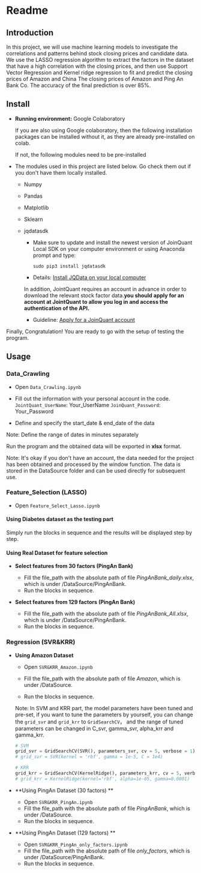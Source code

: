 # Readme

## Introduction

In this project, we will use machine learning models to investigate the correlations and patterns behind stock closing prices and candidate data.  We use the LASSO regression algorithm to extract the factors in the dataset that have a high correlation with the closing prices, and then use Support Vector Regression and Kernel ridge regression to fit and predict the closing prices of Amazon and China The closing prices of Amazon and Ping An Bank Co. The accuracy of the final prediction is over 85%. 

## Install

- **Running environment:** Google Colaboratory

  If you are also using Google colaboratory, then the following installation packages can be installed without it, as they are already pre-installed on colab.

  If not, the following modules need to be pre-installed

- The modules used in this project are listed below. Go check them out if you don't have them locally installed.

  - Numpy

  - Pandas

  - Matplotlib

  - Sklearn

  - jqdatasdk

     - Make sure to update and install the newest version of JoinQuant Local SDK on your computer environment or using Anaconda prompt and type: 

       `sudo pip3 install jqdatasdk` 

      - Details: [Install JQData on your local computer](https://www.joinquant.com/view/community/detail/cdf86c624992fc86ed51d920ef8c637b)

    In addition, JointQuant requires an account in advance in order to download the relevant stock factor data.**you should apply for an account at JointQuant to allow you log in and access the authentication of the API.**

    - Guideline: [Apply for a JoinQuant account](https://www.joinquant.com/default/index/sdk?utm_campaign=JQData%E7%94%B3%E8%AF%B7&utm_medium=%E7%BD%91%E9%A1%B5&utm_source=%E8%81%9A%E5%AE%BD&gio_link_id=xRxqAjP5) 


Finally, Congratulation! You are ready to go with the setup of testing the program.

## Usage

### Data_Crawling

- Open `Data_Crawling.ipynb`

- Fill out the information with your personal account in the code.
  `JointQuant_UserName`: Your_UserName
  `JoinQuant_Password`: Your_Password

-  Define and specify the start_date & end_date of the data

  Note: Define the range of dates in minutes separately

Run the program and the obtained data will be exported in **xlsx** format.

Note: It's okay if you don't have an account, the data needed for the project has been obtained and processed by the window function. The data is stored in the DataSource folder and can be used directly for subsequent use.

### Feature_Selection (LASSO)

- Open `Feature_Select_Lasso.ipynb`

#### Using Diabetes dataset as the testing part

Simply run the blocks in sequence and the results will be displayed step by step.

#### Using Real Dataset for feature selection

- **Select features from 30 factors (PingAn Bank)**
  - Fill the file_path with the absolute path of file *PingAnBank_daily.xlsx*, which is under /DataSource/PingAnBank.
  - Run the blocks in sequence.

- **Select features from 129 factors (PingAn Bank)**
  - Fill the file_path with the absolute path of file *PingAnBank_All.xlsx*, which is under /DataSource/PingAnBank.
  - Run the blocks in sequence.

### Regression (SVR&KRR)

- **Using Amazon Dataset**

  - Open `SVR&KRR_Amazon.ipynb`

  - Fill the file_path with the absolute path of file *Amazon*, which is under /DataSource.
  - Run the blocks in sequence.

  Note: In SVM and KRR part, the model parameters have been tuned and pre-set, if you want to tune the parameters by yourself, you can change the `grid_svr` and `grid_krr` to `GridSearchCV`， and the range of tuned parameters can be changed in C_svr, gamma_svr, alpha_krr and gamma_krr. 

  ```python
  # SVM
  grid_svr = GridSearchCV(SVR(), parameters_svr, cv = 5, verbose = 1)
  # grid_svr = SVR(kernel = 'rbf', gamma = 1e-5, C = 1e4)
  
  # KRR
  grid_krr = GridSearchCV(KernelRidge(), parameters_krr, cv = 5, verbose = 1)
  # grid_krr = KernelRidge(kernel='rbf', alpha=1e-05, gamma=0.0001)
  ```

- **Using PingAn Dataset (30 factors) **
  - Open `SVR&KRR_PingAn.ipynb`
  - Fill the file_path with the absolute path of file *PingAnBank*, which is under /DataSource.
  - Run the blocks in sequence.
- **Using PingAn Dataset (129 factors) **
  - Open `SVR&KRR_PingAn_only_factors.ipynb`
  - Fill the file_path with the absolute path of file *only_factors*, which is under /DataSource/PingAnBank.
  - Run the blocks in sequence.
